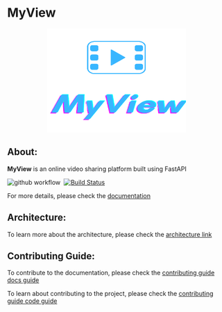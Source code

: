 # MyView

<div align="center">
    <img src="static/assets/MyViewLogo.png" width="320" height="240"><br>
</div>

## About:
**MyView** is an online video sharing platform built using FastAPI


![github workflow](https://github.com/prithvijitguha/MyView/actions/workflows/build.yml/badge.svg?branch=master)&nbsp;
[![Build Status](https://dev.azure.com/prithvijitguha20703/Home%20projects/_apis/build/status/prithvijitguha.MyView?branchName=master)](https://dev.azure.com/prithvijitguha20703/Home%20projects/_build/latest?definitionId=3&branchName=master)


For more details, please check the [documentation](https://myview.readthedocs.io/en/latest/index.html)


## Architecture:

To learn more about the architecture, please check the [architecture link](https://myview.readthedocs.io/en/latest/architecture.html)


## Contributing Guide:

To contribute to the documentation, please check the [contributing guide docs guide](https://myview.readthedocs.io/en/latest/contributing_guide_docs.html)


To learn about contributing to the project, please check the [contributing guide code guide](https://myview.readthedocs.io/en/latest/contributing_guide_code.html)

